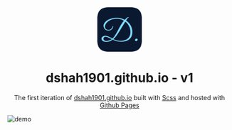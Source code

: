 <div align="center">
  <img alt="Logo" src="dist/images/favicon.png" width="100" />
</div>
<h1 align="center">
  dshah1901.github.io - v1
</h1>
<p align="center">
  The first iteration of <a href="https://dshah1901.github.io/" target="_blank">dshah1901.github.io</a> built with <a href="https://www.gatsbyjs.org/" target="_blank">Scss</a> and hosted with <a href="https://www.netlify.com/" target="_blank">Github Pages</a>
</p>

![demo](dist/images/screencapture-dshah1901-github-io.png)
